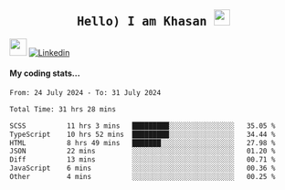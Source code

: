 <h2 align='center'><samp><strong>Hello) I am Khasan <img src="https://media.giphy.com/media/hvRJCLFzcasrR4ia7z/giphy.gif" width="28px" height="28px"></strong></samp></h2>

<img src="https://media.giphy.com/media/WUlplcMpOCEmTGBtBW/giphy.gif" width="30"> [![Linkedin](https://img.shields.io/badge/LinkedIn-Khasan%20Rashidov-blue?logo=Linkedin&logoColor=blue&labelColor=black&style=flat-square)](https://www.linkedin.com/in/khasanr)  

#### My coding stats...
<!--START_SECTION:waka-->

```txt
From: 24 July 2024 - To: 31 July 2024

Total Time: 31 hrs 28 mins

SCSS          11 hrs 3 mins   █████████░░░░░░░░░░░░░░░░   35.05 %
TypeScript    10 hrs 52 mins  █████████░░░░░░░░░░░░░░░░   34.44 %
HTML          8 hrs 49 mins   ███████░░░░░░░░░░░░░░░░░░   27.98 %
JSON          22 mins         ░░░░░░░░░░░░░░░░░░░░░░░░░   01.20 %
Diff          13 mins         ░░░░░░░░░░░░░░░░░░░░░░░░░   00.71 %
JavaScript    6 mins          ░░░░░░░░░░░░░░░░░░░░░░░░░   00.36 %
Other         4 mins          ░░░░░░░░░░░░░░░░░░░░░░░░░   00.25 %
```

<!--END_SECTION:waka-->

<!---
khasanrashidov/khasanrashidov is a ✨ special ✨ repository because its `README.md` (this file) appears on your GitHub profile.
You can click the Preview link to take a look at your changes.
--->
